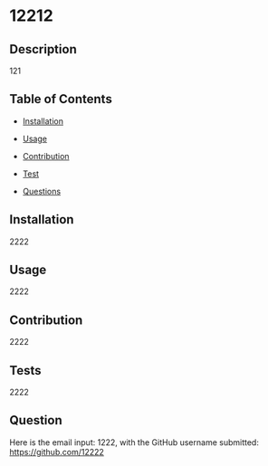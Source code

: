 # 12212

## Description 
121
  
  
## Table of Contents 

- [Installation](#installation)
- [Usage](#usage)
- [Contribution](#contribution)

- [Test](#tests)
- [Questions](#question)
  

## Installation
2222
  
  
## Usage
2222





  
## Contribution
2222

## Tests
2222

## Question
Here is the email input: 1222, with the GitHub username submitted: https://github.com/12222


